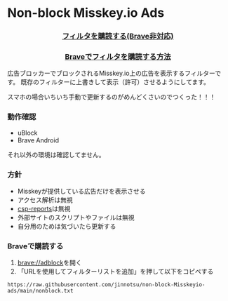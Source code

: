 # Non-block Misskey.io Ads

<h3 align="center"><a href="abp:subscribe?location=https://raw.githubusercontent.com/jinnotsu/non-block-Misskeyio-ads/main/nonblock.txt&amp;title=Non-block%20Misskey.io%20Ads">フィルタを購読する(Brave非対応)</a></h3>
<h3 align="center"><a href=https://github.com/jinnotsu/non-block-Misskeyio-ads/blob/main/README.md#Braveで購読する>Braveでフィルタを購読する方法</a></h3>

広告ブロッカーでブロックされるMisskey.io上の広告を表示するフィルターです。
既存のフィルターに上書きして表示（許可）させるようにしてます。

スマホの場合いちいち手動で更新するのがめんどくさいのでつくった！！！

### 動作確認

* uBlock
* Brave Android

それ以外の環境は確認してません。

### 方針

* Misskeyが提供している広告だけを表示させる
* アクセス解析は無視
* [csp-reports](https://developer.mozilla.org/en-US/docs/Web/HTTP/Headers/Content-Security-Policy/report-to)は無視
* 外部サイトのスクリプトやファイルは無視
* 自分用のためは気づいたら更新する

### Braveで購読する

1. [brave://adblock](brave://adblock)を開く
2. 「URLを使用してフィルターリストを追加」を押して以下をコピペする
```
https://raw.githubusercontent.com/jinnotsu/non-block-Misskeyio-ads/main/nonblock.txt
```
